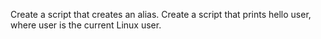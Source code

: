 Create a script that creates an alias.
Create a script that prints hello user, where user is the current Linux user.
